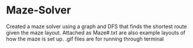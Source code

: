 # Maze-Solver
Created a maze solver using a graph and DFS that finds the shortest route given the maze layout. Attached as Maze#.txt are also example layouts of how the maze is set up. .gif files are for running through terminal
